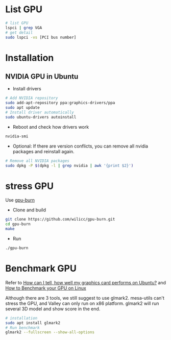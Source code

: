 # List GPU

```bash
# list GPU
lspci | grep VGA
# get detail
sudo lspci -vs [PCI bus number]
```

# Installation

## NVIDIA GPU in Ubuntu

* Install drivers

```bash
# Add NVIDIA repository
sudo add-apt-repository ppa:graphics-drivers/ppa
sudo apt update
# Install driver automatically
sudo ubuntu-drivers autoinstall
```

* Reboot and check how drivers work

```bash
nvidia-smi 
```

* Optional: If there are version conflicts, you can remove all nvidia packages and reinstall again.

```bash
# Remove all NVIDIA packages
sudo dpkg -P $(dpkg -l | grep nvidia | awk '{print $2}')
```

# stress GPU

Use [gpu-burn](https://github.com/wilicc/gpu-burn)

* Clone and build

```bash
git clone https://github.com/wilicc/gpu-burn.git
cd gpu-burn
make
```

* Run

```bash
./gpu-burn
```

# Benchmark GPU

Refer to [How can I tell, how well my graphics card performs on Ubuntu?](https://askubuntu.com/questions/1046812/how-can-i-tell-how-well-my-graphics-card-performs-on-ubuntu) and [
How to Benchmark your GPU on Linux](https://www.howtoforge.com/tutorial/linux-gpu-benchmark/)

Although there are 3 tools, we still suggest to use glmark2.
mesa-utils can't stress the GPU, and Valley can only run on x86 platform.
glmark2 will run several 3D model and show score in the end.

```bash
# installation
sudo apt install glmark2
# Run benchmark
glmark2 --fullscreen --show-all-options
```
